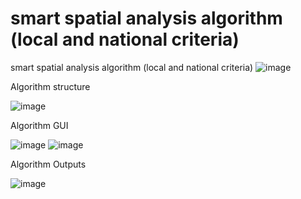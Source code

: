 # smart spatial analysis algorithm (local and national criteria)
smart spatial analysis algorithm (local and national criteria)
![image](https://user-images.githubusercontent.com/67192794/147089228-331c6b85-0759-41b1-9510-b72cfd8f6ff2.png)

Algorithm structure 

![image](https://user-images.githubusercontent.com/67192794/147089065-2e403a9c-e648-427d-8ad6-c99d2cfeae94.png)

Algorithm GUI

![image](https://user-images.githubusercontent.com/67192794/147089170-b8b9fc68-f40f-40e6-b056-69f3bda32057.png)
![image](https://user-images.githubusercontent.com/67192794/147089189-8d85b1df-128a-4f54-8e1a-339781fbf760.png)

Algorithm Outputs

![image](https://user-images.githubusercontent.com/67192794/147089109-2628f174-30f9-466c-aab0-15513ccad2a2.png)
